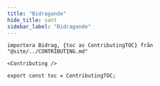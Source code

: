 ```yaml
---
title: "Bidragande"
hide_title: sant
sidebar_label: "Bidragande"
---
```


```mdx-code-block
importera Bidrag, {toc as ContributingTOC} från "@site/../CONTRIBUTING.md"

<Contributing />

export const toc = ContributingTOC;
```
